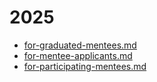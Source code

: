 # 2025

- [for-graduated-mentees.md](for-graduated-mentees.md)
- [for-mentee-applicants.md](for-mentee-applicants.md)
- [for-participating-mentees.md](for-participating-mentees.md)
